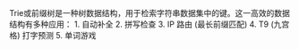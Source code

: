 Trie或前缀树是一种树数据结构，用于检索字符串数据集中的键。这一高效的数据结构有多种应用： 
     1. 自动补全
     2. 拼写检查
     3. IP 路由 (最长前缀匹配)
     4. T9 (九宫格) 打字预测
     5. 单词游戏